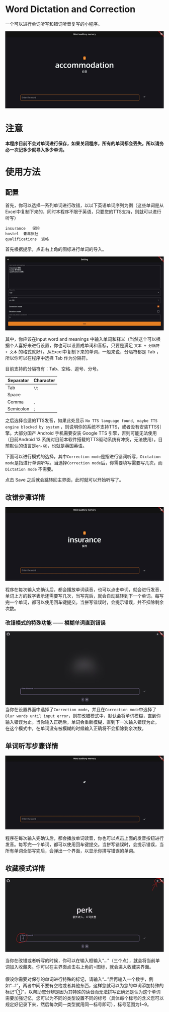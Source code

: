 # Word Dictation and Correction

一个可以进行单词听写和错词听音复写的小程序。

![Main](/image/main.jpeg)

# 注意
**本程序目前不会对单词进行保存，如果关闭程序，所有的单词都会丢失。所以请务必一次记多少就导入多少单词。**

# 使用方法

## 配置

首先，你可以选择一系列单词进行改错，以以下英语单词序列为例（这些单词是从Excel中复制下来的，同时本程序不限于英语，只要您的TTS支持，则就可以进行听写）

```text
insurance	保险
hostel	青年旅社
qualifications	资格
```

首先根据提示，点击右上角的图标进行单词的导入。


![](/image/2.jpeg)

其中，你应该在Input word and meanings 中输入单词和释义（当然这个可以根据个人喜好来进行设置，你也可以设置成单词和音标，只要是满足 `文本 + 分隔符 + 文本` 的格式就好）。从Excel中复制下来的单词，一般来说，分隔符都是 Tab ，所以你可以在程序中选择 Tab 作为分隔符。

目前支持的分隔符有：Tab、空格、逗号、分号。

| Separator | Character |
| --------- | --------- |
| Tab       | `\t`      |
| Space     | ` `       |
| Comma     | `,`       |
| Semicolon | `;`       |

之后选择合适的TTS发音，如果此处显示 `No TTS language found, maybe TTS engine blocked by system` ，则说明你的系统不支持TTS，或者没有安装TTS引擎。大部分国产 Android 手机需要安装 Google TTS 引擎，否则可能无法使用（目前Android 13 系统对目前本软件搭载的TTS驱动系统有冲突，无法使用）。目前默认的语言是`en-GB`，也就是英国英语。

下面可以进行模式的选择，其中`Correction mode`是指进行错词听写，`Dictation mode`是指进行单词听写。当选择`Correction mode`后，你需要填写需要写几次，而 `Dictation mode` 不需要。

点击 Save 之后就会跳转回主界面，此时就可以开始听写了。

## 改错步骤详情

![](/image/3.jpeg)

程序在每次输入完确认后，都会播放单词读音，也可以点击单词，就会进行发音，单词上方的数字表示还需要写几次，当写完后，就会自动跳转到下一个单词。每写完一个单词，都可以使用回车键提交。当拼写错误时，会提示错误，并不扣除剩余次数。

### 改错模式的特殊功能 —— 模糊单词直到错误
![](/image/6.jpeg)
当你在设置界面中选择了`Correction mode`，并且在`Correction mode`中选择了`Blur words until input error`，则在改错模式中，默认会将单词模糊，直到你输入错误为止。当你输入正确后，单词会重新模糊，直到下一次输入错误为止。
在这个模式中，在单词没有被模糊的时候输入正确将不会扣除剩余次数。

## 单词听写步骤详情
![](/image/4.jpeg)

程序在每次输入完确认后，都会播放单词读音，你也可以点击上面的发音按钮进行发音。每写完一个单词，都可以使用回车键提交。当拼写错误时，会提示错误，当所有单词全部写完后，会弹出一个界面，以显示你拼写错误的单词。

## 收藏模式详情
![](/image/5.jpeg)

当你在改错或者听写的时候，你可以在输入框输入“...”（三个点），就会将当前单词加入收藏夹。你可以在主界面点击右上角的⭐图标，就会进入收藏夹界面。

假设你需要对保存的单词进行特殊的标记，请输入“...”后再输入一个数字，例如“...1”，两者中间不要有空格或者其他东西，这样您就可以为您的单词添加特殊的标记“①”，以帮助您分辨是因为其特殊的读音而无法拼写正确还是认为这个单词需要加强记忆，您可以为不同的类型设置不同的标号（具体每个标号的含义您可以规定好记录下来，然后每次同一类型就用同一标号即可），标号范围为1~9。